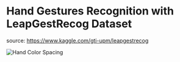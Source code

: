 # Hand Gestures Recognition with LeapGestRecog Dataset
source: https://www.kaggle.com/gti-upm/leapgestrecog

![Hand Color Spacing]()
